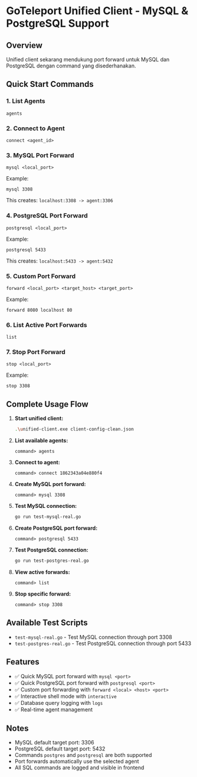 # GoTeleport Unified Client - MySQL & PostgreSQL Support

## Overview
Unified client sekarang mendukung port forward untuk MySQL dan PostgreSQL dengan command yang disederhanakan.

## Quick Start Commands

### 1. List Agents
```
agents
```

### 2. Connect to Agent
```
connect <agent_id>
```

### 3. MySQL Port Forward
```
mysql <local_port>
```
Example:
```
mysql 3308
```
This creates: `localhost:3308 -> agent:3306`

### 4. PostgreSQL Port Forward
```
postgresql <local_port>
```
Example:
```
postgresql 5433
```
This creates: `localhost:5433 -> agent:5432`

### 5. Custom Port Forward
```
forward <local_port> <target_host> <target_port>
```
Example:
```
forward 8080 localhost 80
```

### 6. List Active Port Forwards
```
list
```

### 7. Stop Port Forward
```
stop <local_port>
```
Example:
```
stop 3308
```

## Complete Usage Flow

1. **Start unified client:**
   ```bash
   .\unified-client.exe client-config-clean.json
   ```

2. **List available agents:**
   ```
   command> agents
   ```

3. **Connect to agent:**
   ```
   command> connect 1862343a04e880f4
   ```

4. **Create MySQL port forward:**
   ```
   command> mysql 3308
   ```

5. **Test MySQL connection:**
   ```bash
   go run test-mysql-real.go
   ```

6. **Create PostgreSQL port forward:**
   ```
   command> postgresql 5433
   ```

7. **Test PostgreSQL connection:**
   ```bash
   go run test-postgres-real.go
   ```

8. **View active forwards:**
   ```
   command> list
   ```

9. **Stop specific forward:**
   ```
   command> stop 3308
   ```

## Available Test Scripts

- `test-mysql-real.go` - Test MySQL connection through port 3308
- `test-postgres-real.go` - Test PostgreSQL connection through port 5433

## Features

- ✅ Quick MySQL port forward with `mysql <port>`
- ✅ Quick PostgreSQL port forward with `postgresql <port>`
- ✅ Custom port forwarding with `forward <local> <host> <port>`
- ✅ Interactive shell mode with `interactive`
- ✅ Database query logging with `logs`
- ✅ Real-time agent management

## Notes

- MySQL default target port: 3306
- PostgreSQL default target port: 5432
- Commands `postgres` and `postgresql` are both supported
- Port forwards automatically use the selected agent
- All SQL commands are logged and visible in frontend
